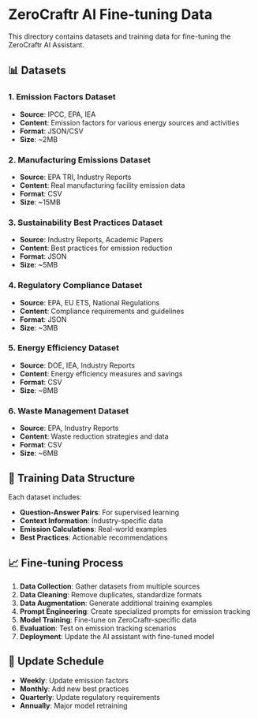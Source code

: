 # ZeroCraftr AI Fine-tuning Data

This directory contains datasets and training data for fine-tuning the ZeroCraftr AI Assistant.

## 📊 Datasets

### 1. Emission Factors Dataset
- **Source**: IPCC, EPA, IEA
- **Content**: Emission factors for various energy sources and activities
- **Format**: JSON/CSV
- **Size**: ~2MB

### 2. Manufacturing Emissions Dataset
- **Source**: EPA TRI, Industry Reports
- **Content**: Real manufacturing facility emission data
- **Format**: CSV
- **Size**: ~15MB

### 3. Sustainability Best Practices Dataset
- **Source**: Industry Reports, Academic Papers
- **Content**: Best practices for emission reduction
- **Format**: JSON
- **Size**: ~5MB

### 4. Regulatory Compliance Dataset
- **Source**: EPA, EU ETS, National Regulations
- **Content**: Compliance requirements and guidelines
- **Format**: JSON
- **Size**: ~3MB

### 5. Energy Efficiency Dataset
- **Source**: DOE, IEA, Industry Reports
- **Content**: Energy efficiency measures and savings
- **Format**: CSV
- **Size**: ~8MB

### 6. Waste Management Dataset
- **Source**: EPA, Industry Reports
- **Content**: Waste reduction strategies and data
- **Format**: CSV
- **Size**: ~6MB

## 🎯 Training Data Structure

Each dataset includes:
- **Question-Answer Pairs**: For supervised learning
- **Context Information**: Industry-specific data
- **Emission Calculations**: Real-world examples
- **Best Practices**: Actionable recommendations

## 📈 Fine-tuning Process

1. **Data Collection**: Gather datasets from multiple sources
2. **Data Cleaning**: Remove duplicates, standardize formats
3. **Data Augmentation**: Generate additional training examples
4. **Prompt Engineering**: Create specialized prompts for emission tracking
5. **Model Training**: Fine-tune on ZeroCraftr-specific data
6. **Evaluation**: Test on emission tracking scenarios
7. **Deployment**: Update the AI assistant with fine-tuned model

## 🔄 Update Schedule

- **Weekly**: Update emission factors
- **Monthly**: Add new best practices
- **Quarterly**: Update regulatory requirements
- **Annually**: Major model retraining 